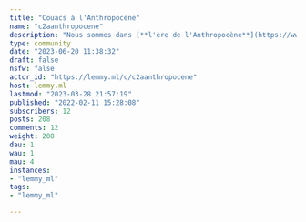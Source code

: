 ```yaml
---
title: "Couacs à l'Anthropocène" 
name: "c2aanthropocene"
description: "Nous sommes dans [**l'ère de l'Anthropocène**](https://www.vie-publique.fr/parole-dexpert/271086-terre-climat-quest-ce-que-lanthropocene-ere-geologique#:~:text=L'Anthropoc%C3%A8ne%20est%20une%20nouvelle,est%20l'%C3%A2ge%20des%20humains%20).                 Le Collectif des **Citoyens de l'Anneau**, [**@C2A@lemmy.ml**](https://lemmy.ml/u/C2A) anime cette Communauté des **Couacs à l'Anthropocène** qui collecte des problèmes non résolus, des bugs à solutionner pour la survie de l'humanité.Les actions, initiatives, solutions pour résoudre, compenser les impacts seront à publier dans la communauté [**Actions Unies de Développement Durable** ](https://lemmy.ml/c/citoyens2anneau)              ([Nous vous expliquons tout ici](https://www.citoyens2anneau.org/actions-unies-de-developpement-durable/) 😊 )Prenez un petit moment pour visiter notre site web : **[Citoyens de l’Anneau](https://www.citoyens2anneau.org/)**Photo de [Lucien Wanda](https://www.pexels.com/fr-fr/@mrwandart) provenant de [Pexels](https://www.pexels.com/fr-fr/photo/des-tas-d-ordures-sur-la-rive-2827735/)"
type: community
date: "2023-06-20 11:38:32"
draft: false
nsfw: false
actor_id: "https://lemmy.ml/c/c2aanthropocene"
host: lemmy.ml
lastmod: "2023-03-28 21:57:19"
published: "2022-02-11 15:28:08"
subscribers: 12
posts: 208
comments: 12
weight: 208
dau: 1
wau: 1
mau: 4
instances:
- "lemmy_ml"
tags: 
- "lemmy_ml"

---
```

